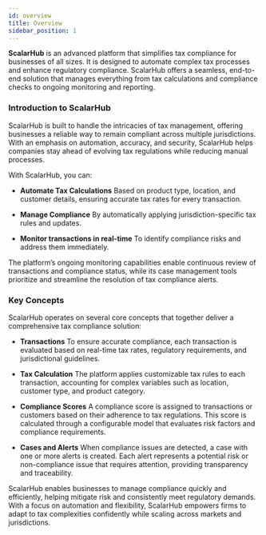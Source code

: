 ```yaml
---
id: overview
title: Overview
sidebar_position: 1
---
```


**ScalarHub** is an advanced platform that simplifies tax compliance for businesses of all sizes. It is designed to automate complex tax processes and enhance regulatory compliance. ScalarHub offers a seamless, end-to-end solution that manages everything from tax calculations and compliance checks to ongoing monitoring and reporting.

### Introduction to ScalarHub​

ScalarHub is built to handle the intricacies of tax management, offering businesses a reliable way to remain compliant across multiple jurisdictions. With an emphasis on automation, accuracy, and security, ScalarHub helps companies stay ahead of evolving tax regulations while reducing manual processes.

With ScalarHub, you can:  

- **Automate Tax Calculations**  Based on product type, location, and customer details, ensuring accurate tax rates for every transaction.

- **Manage Compliance**  By automatically applying jurisdiction-specific tax rules and updates.

- **Monitor transactions in real-time**  To identify compliance risks and address them immediately.

The platform’s ongoing monitoring capabilities enable continuous review of transactions and compliance status, while its case management tools prioritize and streamline the resolution of tax compliance alerts.

### Key Concepts​

ScalarHub operates on several core concepts that together deliver a comprehensive tax compliance solution:

- **Transactions**  To ensure accurate compliance, each transaction is evaluated based on real-time tax rates, regulatory requirements, and jurisdictional guidelines.

- **Tax Calculation**  The platform applies customizable tax rules to each transaction, accounting for complex variables such as location, customer type, and product category.

- **Compliance Scores**  A compliance score is assigned to transactions or customers based on their adherence to tax regulations. This score is calculated through a configurable model that evaluates risk factors and compliance requirements.

- **Cases and Alerts**  When compliance issues are detected, a case with one or more alerts is created. Each alert represents a potential risk or non-compliance issue that requires attention, providing transparency and traceability.



ScalarHub enables businesses to manage compliance quickly and efficiently, helping mitigate risk and consistently meet regulatory demands. With a focus on automation and flexibility, ScalarHub empowers firms to adapt to tax complexities confidently while scaling across markets and jurisdictions.

